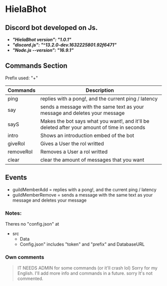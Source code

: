 # HielaBhot

## Discord bot developed on Js.

- **_"HielaBhot version": "1.0.1"_**
- **_"discord.js": "^13.2.0-dev.1632225801.92f6471"_**
- **_"Node.js --version": "16.9.1"_**

## Commands Section

Prefix used: "+"

| Commands  | Description                                                                                  |
| --------- | -------------------------------------------------------------------------------------------- |
| ping      | replies with a pong!, and the current ping / latency                                         |
| say       | sends a message with the same text as your message and deletes your message                  |
| sayS      | Makes the bot says what you want!, and it'll be deleted after your amount of time in seconds |
| intro     | Shows an introduction embed of the bot                                                       |
| giveRol   | Gives a User the rol writted                                                                 |
| removeRol | Removes a User a rol writted                                                                 |
| clear     | clear the amount of messages that you want                                                   |

## Events

- guildMemberAdd = replies with a pong!, and the current ping / latency
- guildMemberRemove = sends a message with the same text as your message and deletes your message

### Notes:

Theres no "config.json" at

- src
  - Data
  - Config.json" includes "token" and "prefix" and DatabaseURL

### Own comments

>IT NEEDS ADMIN for some commands (or it'll crash lol)
> Sorry for my English.
> I'll add more info and commands in a future.
> sorry It's not commented.
